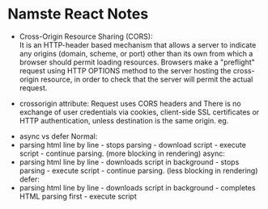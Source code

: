 # Namste React Notes
- Cross-Origin Resource Sharing (CORS):  
It is an HTTP-header based mechanism that allows a server to indicate any origins (domain, scheme, or port) 
other than its own from which a browser should permit loading resources.
Browsers make a "preflight" request using HTTP OPTIONS method to the server hosting the cross-origin resource, in order to check that the server will permit the actual request.

- crossorigin attribute:
Request uses CORS headers and  There is no exchange of user credentials via cookies, client-side SSL certificates or HTTP authentication, 
unless destination is the same origin.
eg.
<script
  src="https://example.com/example-framework.js"
  crossorigin="anonymous"></script>

- async vs defer
Normal: 
 - parsing html line by line - stops parsing - download script - execute script - continue parsing. (more blocking in rendering)
async:
 - parsing html line by line - downloads script in background - stops parsing - execute script - continue parsing. (less blocking in rendering)
 defer:
 - parsing html line by line - downloads script in background - completes HTML parsing first - execute script
